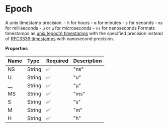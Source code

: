 # Epoch

A unix timestamp precision. - `h` for hours - `m` for minutes - `s` for seconds - `ms` for milliseconds - `u` or `µ` for microseconds - `ns` for nanoseconds Formats timestamps as [unix (epoch) timestamps](/influxdb3/core/reference/glossary/#unix-timestamp) with the specified precision instead of [RFC3339 timestamps](/influxdb3/core/reference/glossary/#rfc3339-timestamp) with nanosecond precision.

**Properties**

| Name | Type   | Required | Description |
| :--- | :----- | :------- | :---------- |
| NS   | String | ✅       | "ns"        |
| U    | String | ✅       | "u"         |
| \_\_ | String | ✅       | "µ"         |
| MS   | String | ✅       | "ms"        |
| S    | String | ✅       | "s"         |
| M    | String | ✅       | "m"         |
| H    | String | ✅       | "h"         |

<!-- This file was generated by liblab | https://liblab.com/ -->
